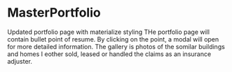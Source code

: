 # MasterPortfolio
Updated portfolio page with materialize styling
THe portfolio page will contain bullet point of 
resume. By clicking on the point, a modal will 
open for more detailed information.
The gallery is photos of the somilar buildings and
homes I eother sold, leased or handled the claims as an insurance adjuster.
